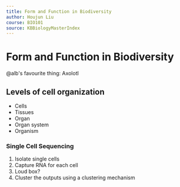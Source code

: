 ```yaml
---
title: Form and Function in Biodiversity
author: Houjun Liu
course: BIO101
source: KBBiologyMasterIndex
---
```


# Form and Function in Biodiversity
@alb's favourite thing: Axolotl

## Levels of cell organization
- Cells
- Tissues
- Organ
- Organ system
- Organism

### Single Cell Sequencing
1. Isolate single cells
2. Capture RNA for each cell
3. Loud box?
4. Cluster the outputs using a clustering mechanism

